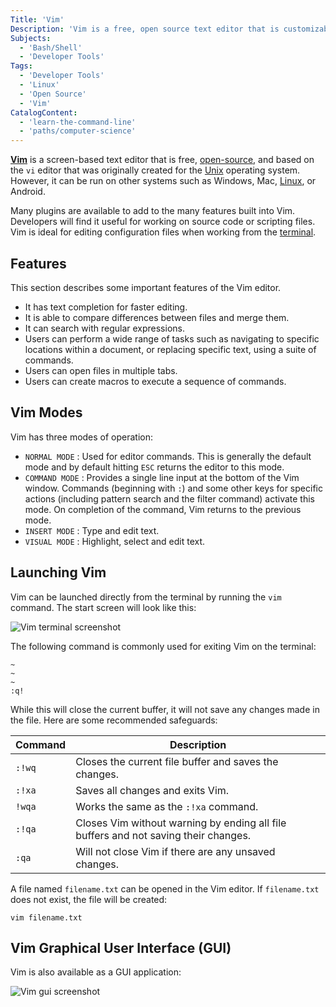 ```yaml
---
Title: 'Vim'
Description: 'Vim is a free, open source text editor that is customizable text and available on many operating systems.'
Subjects:
  - 'Bash/Shell'
  - 'Developer Tools'
Tags:
  - 'Developer Tools'
  - 'Linux'
  - 'Open Source'
  - 'Vim'
CatalogContent:
  - 'learn-the-command-line'
  - 'paths/computer-science'
---
```


[**Vim**](https://www.vim.org/) is a screen-based text editor that is free, [open-source](https://www.codecademy.com/resources/docs/open-source), and based on the `vi` editor that was originally created for the [Unix](https://www.codecademy.com/resources/docs/general/unix) operating system. However, it can be run on other systems such as Windows, Mac, [Linux](https://www.codecademy.com/resources/docs/open-source/linux), or Android.

Many plugins are available to add to the many features built into Vim. Developers will find it useful for working on source code or scripting files. Vim is ideal for editing configuration files when working from the [terminal](https://www.codecademy.com/resources/docs/command-line/terminal).

## Features

This section describes some important features of the Vim editor.

- It has text completion for faster editing.
- It is able to compare differences between files and merge them.
- It can search with regular expressions.
- Users can perform a wide range of tasks such as navigating to specific locations within a document, or replacing specific text, using a suite of commands.
- Users can open files in multiple tabs.
- Users can create macros to execute a sequence of commands.

## Vim Modes

Vim has three modes of operation:

- `NORMAL MODE` : Used for editor commands. This is generally the default mode and by default hitting `ESC` returns the editor to this mode.
- `COMMAND MODE` : Provides a single line input at the bottom of the Vim window. Commands (beginning with `:`) and some other keys for specific actions (including pattern search and the filter command) activate this mode. On completion of the command, Vim returns to the previous mode.
- `INSERT MODE` : Type and edit text.
- `VISUAL MODE` : Highlight, select and edit text.

## Launching Vim

Vim can be launched directly from the terminal by running the `vim` command. The start screen will look like this:

![Vim terminal screenshot](https://raw.githubusercontent.com/Codecademy/docs/main/media/vim-terminal.png)

The following command is commonly used for exiting Vim on the terminal:

```shell
~
~
~
:q!
```

While this will close the current buffer, it will not save any changes made in the file. Here are some recommended safeguards:

| Command | Description                                                                         |
| ------- | ----------------------------------------------------------------------------------- |
| `:!wq`  | Closes the current file buffer and saves the changes.                               |
| `:!xa`  | Saves all changes and exits Vim.                                                    |
| `!wqa`  | Works the same as the `:!xa` command.                                               |
| `:!qa`  | Closes Vim without warning by ending all file buffers and not saving their changes. |
| `:qa`   | Will not close Vim if there are any unsaved changes.                                |

A file named `filename.txt` can be opened in the Vim editor. If `filename.txt` does not exist, the file will be created:

```shell
vim filename.txt
```

## Vim Graphical User Interface (GUI)

Vim is also available as a GUI application:

![Vim gui screenshot](https://raw.githubusercontent.com/Codecademy/docs/main/media/vim-gui.png)
